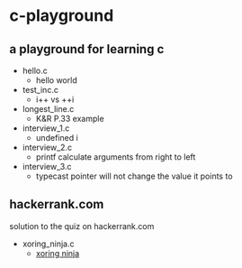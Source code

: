# c-playground
a playground for learning c
---
* hello.c
  * hello world
* test_inc.c
  * i++ vs ++i
* longest_line.c
  * K&R P.33 example
* interview_1.c
  * undefined i
* interview_2.c
  * printf calculate arguments from right to left
* interview_3.c
  * typecast pointer will not change the value it points to 

hackerrank.com
---
solution to the quiz on hackerrank.com
* xoring_ninja.c
  * [xoring ninja](https://www.hackerrank.com/challenges/xoring-ninja)

